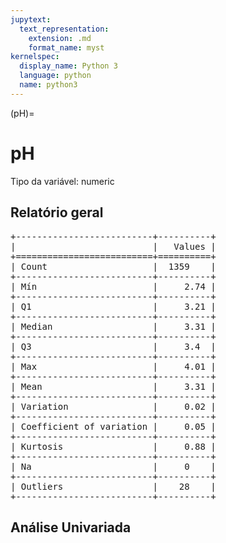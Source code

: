```yaml
--- 
jupytext:
  text_representation:
    extension: .md
    format_name: myst
kernelspec:
  display_name: Python 3
  language: python
  name: python3
---
```


(pH)= 

# pH
Tipo da variável: numeric
## Relatório geral

<pre>
+--------------------------+----------+
|                          |   Values |
+==========================+==========+
| Count                    |  1359    |
+--------------------------+----------+
| Mín                      |     2.74 |
+--------------------------+----------+
| Q1                       |     3.21 |
+--------------------------+----------+
| Median                   |     3.31 |
+--------------------------+----------+
| Q3                       |     3.4  |
+--------------------------+----------+
| Max                      |     4.01 |
+--------------------------+----------+
| Mean                     |     3.31 |
+--------------------------+----------+
| Variation                |     0.02 |
+--------------------------+----------+
| Coefficient of variation |     0.05 |
+--------------------------+----------+
| Kurtosis                 |     0.88 |
+--------------------------+----------+
| Na                       |     0    |
+--------------------------+----------+
| Outliers                 |    28    |
+--------------------------+----------+
</pre>



## Análise Univariada

<div><script src="https://cdn.plot.ly/plotly-latest.min.js"></script><div class="plotly-graph-div" id="da7d4608-fad1-4216-92ca-1f0674a7eefa" style="height:370px; width:800px;"></div><script type="text/javascript">                                    window.PLOTLYENV=window.PLOTLYENV || {};                                    if (document.getElementById("da7d4608-fad1-4216-92ca-1f0674a7eefa")) {                    Plotly.newPlot(                        "da7d4608-fad1-4216-92ca-1f0674a7eefa",                        [{"boxmean": true, "boxpoints": false, "marker": {"color": "rgba(20, 36, 44, 0.7)", "outliercolor": "rgba(233, 75, 59, 1)"}, "name": "", "type": "box", "xaxis": "x", "y": [3.51, 3.2, 3.26, 3.16, 3.51, 3.3, 3.39, 3.36, 3.35, 3.28, 3.58, 3.26, 3.16, 3.17, 3.3, 3.11, 3.38, 3.04, 3.39, 3.52, 3.17, 3.17, 3.43, 3.34, 3.28, 3.47, 3.38, 3.35, 3.46, 3.17, 3.45, 3.38, 3.4, 3.42, 3.23, 3.5, 3.33, 3.26, 3.21, 3.3, 3.48, 3.9, 3.25, 3.25, 3.34, 3.32, 3.15, 3.4, 3.39, 3.2, 3.17, 3.34, 3.04, 3.26, 3.43, 3.41, 3.44, 3.21, 3.38, 3.39, 3.41, 3.42, 3.44, 3.28, 3.34, 3.32, 3.32, 3.31, 3.31, 3.28, 3.54, 3.52, 3.38, 3.16, 3.41, 3.13, 3.36, 3.16, 3.44, 3.41, 2.93, 3.39, 3.14, 3.48, 3.23, 2.93, 3.75, 3.85, 3.45, 3.25, 3.39, 3.3, 3.4, 3.31, 3.29, 3.33, 3.08, 3.46, 3.37, 3.21, 3.19, 3.15, 3.15, 3.32, 3.07, 3.39, 3.37, 3.21, 3.34, 3.3, 3.49, 3.44, 3.39, 3.16, 3.53, 3.54, 3.42, 3.42, 3.24, 3.63, 3.4, 3.22, 3.19, 3.23, 3.48, 3.33, 3.32, 3.68, 3.34, 3.17, 3.54, 3.11, 3.42, 3.53, 3.33, 2.74, 3.35, 3.42, 3.42, 3.48, 3.59, 3.2, 3.17, 3.33, 3.37, 3.37, 3.19, 3.34, 3.37, 3.47, 3.0, 3.36, 3.29, 3.42, 3.33, 3.35, 3.58, 3.48, 3.19, 3.12, 3.44, 3.54, 3.52, 3.26, 3.34, 3.39, 3.2, 3.2, 3.23, 3.57, 3.28, 3.28, 3.25, 3.46, 3.11, 3.57, 3.51, 3.22, 3.04, 3.36, 3.34, 3.34, 3.2, 3.29, 3.22, 3.31, 3.3, 3.35, 3.21, 3.3, 3.24, 3.34, 3.14, 3.36, 3.39, 3.3, 3.34, 3.15, 3.42, 3.28, 3.31, 3.37, 3.04, 3.39, 3.46, 3.54, 3.37, 3.34, 3.32, 3.37, 3.37, 3.0, 3.14, 3.08, 3.07, 3.61, 3.38, 3.2, 3.35, 3.22, 3.47, 3.17, 3.23, 3.26, 3.22, 3.49, 3.06, 3.36, 3.29, 3.35, 3.34, 3.28, 3.08, 3.2, 3.6, 3.35, 3.69, 3.28, 3.36, 3.22, 3.31, 3.38, 3.23, 3.38, 3.12, 3.25, 3.36, 3.31, 3.1, 3.37, 3.34, 3.2, 3.3, 3.22, 3.41, 3.05, 3.05, 3.16, 3.67, 3.67, 3.68, 3.38, 3.22, 3.51, 3.39, 3.2, 3.12, 3.36, 3.19, 3.19, 3.41, 3.27, 3.32, 3.3, 3.39, 3.42, 3.3, 3.3, 3.37, 3.24, 3.29, 3.28, 3.16, 3.05, 3.28, 3.16, 3.18, 3.23, 3.22, 3.13, 3.34, 3.17, 3.35, 3.31, 3.16, 3.11, 3.12, 3.21, 3.3, 3.12, 3.6, 3.58, 3.02, 3.11, 3.36, 3.28, 3.35, 3.27, 3.18, 3.25, 3.55, 3.26, 3.24, 3.15, 3.17, 3.19, 3.37, 3.05, 2.99, 3.07, 3.26, 3.16, 3.18, 3.2, 3.57, 3.32, 3.32, 3.05, 3.01, 3.01, 3.26, 3.11, 3.31, 3.21, 3.06, 3.42, 3.43, 3.41, 3.31, 3.43, 3.19, 3.56, 3.18, 3.16, 3.03, 3.22, 3.47, 3.18, 3.1, 3.29, 3.1, 3.15, 3.26, 3.36, 3.24, 3.18, 3.19, 3.05, 3.38, 3.38, 3.27, 3.27, 3.26, 3.32, 3.26, 3.44, 3.24, 3.62, 3.28, 3.52, 3.36, 3.15, 3.49, 3.26, 3.24, 3.1, 3.25, 3.0, 3.16, 3.15, 3.26, 3.17, 3.08, 2.88, 3.06, 2.95, 3.23, 3.57, 3.23, 3.1, 3.22, 3.2, 3.1, 3.06, 3.44, 3.26, 3.5, 3.22, 3.37, 3.28, 3.25, 3.35, 3.26, 3.18, 3.08, 2.98, 3.48, 3.16, 3.32, 3.17, 3.2, 3.05, 3.2, 3.15, 3.26, 3.2, 3.14, 3.28, 3.18, 3.19, 3.12, 3.15, 3.04, 3.04, 3.06, 3.17, 3.17, 3.32, 3.34, 3.31, 3.34, 3.32, 3.48, 3.44, 3.15, 3.43, 3.32, 3.17, 3.18, 3.21, 3.16, 3.25, 3.17, 3.18, 3.04, 3.02, 3.03, 3.09, 3.31, 3.25, 3.16, 3.22, 3.36, 3.42, 3.48, 3.38, 3.22, 3.23, 3.24, 3.39, 3.34, 3.09, 3.41, 3.16, 3.22, 3.28, 3.37, 3.2, 3.22, 3.26, 3.21, 3.12, 3.06, 2.86, 3.08, 3.45, 3.26, 3.12, 3.27, 3.33, 3.19, 3.12, 3.74, 2.92, 3.07, 2.92, 3.3, 3.14, 3.23, 3.08, 3.31, 3.32, 3.31, 3.57, 3.32, 3.14, 3.3, 3.19, 3.2, 3.34, 3.3, 3.29, 3.14, 3.19, 3.19, 2.98, 3.3, 3.47, 3.12, 3.26, 3.72, 3.05, 3.35, 3.12, 3.29, 3.4, 3.27, 3.04, 3.09, 3.2, 3.0, 3.26, 3.1, 3.3, 3.17, 3.31, 3.34, 3.31, 3.32, 3.56, 3.39, 2.98, 3.32, 3.26, 2.87, 3.5, 3.03, 3.13, 3.09, 3.27, 3.28, 3.13, 3.49, 3.46, 3.36, 3.27, 3.21, 3.25, 3.32, 3.43, 3.27, 3.27, 3.24, 3.24, 3.35, 3.18, 3.39, 3.46, 3.37, 3.4, 3.32, 3.33, 3.16, 2.89, 3.41, 2.98, 3.12, 3.08, 3.14, 2.92, 3.32, 3.41, 3.31, 3.36, 3.04, 3.03, 3.14, 3.18, 2.94, 3.15, 3.26, 3.2, 3.15, 3.08, 3.26, 3.4, 3.48, 3.13, 3.06, 3.21, 3.33, 3.37, 3.25, 3.44, 3.28, 3.4, 3.3, 3.63, 3.48, 3.03, 3.32, 3.31, 3.9, 3.47, 3.31, 3.11, 3.08, 3.47, 3.32, 3.29, 3.37, 3.4, 3.37, 3.34, 3.27, 3.06, 3.38, 3.36, 3.34, 3.28, 3.29, 3.21, 3.22, 3.46, 3.1, 3.21, 2.94, 3.54, 3.29, 3.43, 3.46, 3.61, 3.17, 3.44, 3.39, 3.55, 3.48, 3.26, 3.5, 3.1, 3.35, 3.45, 3.21, 3.46, 3.13, 3.13, 3.52, 3.3, 3.3, 3.52, 3.29, 3.39, 3.09, 3.51, 3.6, 3.25, 3.19, 3.23, 3.25, 3.31, 3.31, 3.31, 3.14, 3.45, 3.55, 3.39, 3.28, 3.27, 3.3, 3.31, 3.43, 3.4, 3.4, 3.36, 3.5, 3.31, 3.66, 3.36, 3.55, 3.21, 3.18, 3.09, 3.33, 3.23, 3.48, 3.38, 3.17, 2.99, 3.1, 3.24, 3.29, 3.25, 3.23, 3.56, 3.24, 3.26, 3.33, 3.27, 3.26, 3.22, 3.3, 3.09, 3.24, 3.44, 3.21, 3.23, 3.28, 3.29, 3.28, 3.34, 3.71, 3.61, 3.24, 3.36, 3.4, 3.46, 3.56, 3.38, 3.38, 3.38, 3.32, 3.39, 3.26, 3.24, 3.46, 3.24, 3.45, 3.23, 3.28, 3.18, 3.59, 3.5, 3.58, 3.28, 3.22, 3.47, 3.51, 3.4, 3.15, 3.4, 3.51, 3.66, 3.24, 3.51, 3.51, 3.41, 3.4, 3.44, 3.41, 3.53, 3.43, 3.23, 3.12, 3.31, 3.4, 3.22, 3.53, 3.15, 3.48, 3.22, 3.34, 3.33, 3.15, 3.43, 3.22, 3.44, 3.53, 3.22, 3.53, 3.42, 3.31, 3.48, 3.4, 3.58, 3.41, 3.23, 3.39, 3.59, 3.43, 3.29, 3.23, 3.18, 3.33, 3.27, 3.27, 3.62, 3.38, 3.3, 3.38, 3.24, 3.18, 3.47, 3.47, 3.2, 3.3, 3.69, 3.48, 3.45, 3.39, 3.07, 3.34, 3.61, 3.36, 3.19, 3.22, 3.24, 3.27, 3.14, 3.29, 3.26, 3.41, 3.31, 3.2, 3.44, 3.36, 3.31, 3.29, 3.47, 3.36, 3.16, 3.27, 3.38, 3.15, 3.34, 3.13, 3.13, 3.2, 3.46, 3.33, 3.22, 3.52, 3.3, 3.44, 3.15, 3.28, 3.13, 3.32, 3.25, 3.34, 3.45, 3.19, 3.44, 3.16, 3.14, 3.45, 3.36, 3.15, 3.39, 3.71, 3.12, 3.47, 3.44, 3.26, 3.26, 3.36, 3.25, 3.26, 3.23, 3.18, 3.25, 3.17, 3.23, 3.38, 3.22, 3.06, 3.27, 2.89, 3.53, 3.2, 3.35, 3.27, 3.32, 3.33, 3.41, 3.49, 3.37, 3.42, 3.35, 3.36, 3.3, 3.2, 3.17, 3.22, 3.35, 3.24, 3.33, 3.58, 3.38, 3.29, 3.36, 3.32, 3.31, 3.49, 3.27, 3.27, 3.03, 3.56, 3.38, 3.13, 3.21, 3.15, 3.19, 3.14, 3.21, 3.3, 3.22, 3.28, 3.29, 3.4, 3.02, 3.31, 3.18, 3.2, 3.4, 3.31, 3.44, 3.15, 3.27, 3.01, 3.16, 3.01, 3.42, 3.33, 3.12, 3.38, 3.29, 3.02, 2.98, 3.35, 3.43, 3.33, 3.35, 3.15, 3.2, 3.15, 3.11, 3.35, 3.45, 3.28, 3.41, 3.21, 3.27, 3.36, 3.17, 3.25, 3.78, 3.29, 3.12, 3.49, 3.38, 3.3, 3.52, 3.2, 3.44, 3.45, 3.12, 3.62, 3.14, 3.39, 3.51, 3.22, 3.21, 3.18, 3.32, 3.38, 3.37, 3.3, 3.38, 3.22, 3.14, 3.34, 3.41, 3.27, 3.3, 3.61, 3.43, 3.53, 3.28, 3.21, 3.39, 3.23, 3.3, 3.46, 3.15, 3.23, 3.59, 3.33, 3.46, 3.42, 3.16, 3.14, 3.21, 3.14, 3.29, 3.01, 2.94, 3.32, 3.21, 3.32, 3.2, 3.42, 3.27, 3.46, 3.61, 3.58, 3.35, 3.68, 3.27, 3.19, 3.38, 3.29, 3.36, 3.33, 3.52, 3.3, 3.28, 3.56, 3.52, 3.56, 3.22, 3.52, 3.21, 3.16, 3.15, 3.27, 3.35, 3.14, 3.4, 3.35, 3.45, 3.35, 3.32, 3.15, 3.1, 3.26, 3.29, 3.23, 3.24, 3.2, 3.28, 3.26, 3.23, 3.07, 3.15, 3.02, 3.27, 3.68, 3.4, 3.37, 3.38, 3.23, 3.39, 3.3, 3.26, 3.38, 3.45, 3.1, 3.16, 3.22, 3.37, 3.33, 3.49, 3.12, 3.41, 3.4, 3.28, 3.45, 3.43, 3.4, 3.47, 3.1, 3.32, 3.44, 3.02, 3.59, 3.15, 3.37, 3.38, 3.38, 3.1, 3.47, 3.5, 3.7, 3.38, 3.5, 3.1, 3.24, 3.24, 3.28, 3.35, 3.14, 3.37, 3.33, 3.26, 3.39, 3.15, 3.35, 3.22, 3.3, 3.36, 3.29, 3.62, 3.34, 3.2, 3.35, 3.45, 3.5, 3.78, 3.6, 3.3, 3.36, 3.12, 3.3, 3.29, 3.41, 3.28, 3.33, 3.34, 3.4, 3.4, 3.26, 4.01, 3.18, 2.9, 3.26, 4.01, 3.18, 3.18, 3.39, 3.34, 3.29, 3.26, 3.09, 3.18, 3.39, 3.38, 3.36, 3.36, 3.37, 3.09, 3.25, 3.52, 3.34, 3.41, 3.34, 3.32, 3.37, 3.35, 3.36, 3.36, 3.6, 3.28, 3.07, 3.24, 3.36, 3.29, 3.46, 3.18, 3.24, 3.25, 3.27, 3.33, 3.0, 3.21, 3.24, 3.32, 3.26, 3.11, 3.71, 3.29, 3.36, 3.38, 3.3, 3.19, 3.19, 3.3, 3.35, 3.1, 3.58, 3.37, 3.17, 3.3, 3.32, 3.31, 3.31, 3.28, 3.52, 3.42, 3.25, 3.44, 3.23, 3.43, 3.28, 3.22, 3.54, 3.27, 3.5, 3.56, 3.04, 3.2, 3.56, 3.35, 3.16, 3.27, 3.34, 3.39, 3.5, 3.26, 3.41, 3.3, 3.31, 3.33, 3.37, 3.26, 3.48, 3.42, 3.18, 3.15, 3.53, 3.41, 3.32, 3.23, 3.16, 3.4, 3.38, 3.32, 3.16, 3.4, 3.4, 3.23, 3.33, 3.35, 3.41, 3.21, 3.5, 3.3, 3.39, 3.32, 3.41, 3.59, 3.36, 3.34, 3.41, 3.3, 3.52, 3.31, 2.88, 3.43, 3.38, 3.38, 3.16, 3.54, 3.54, 3.4, 3.39, 3.66, 3.33, 3.35, 3.53, 3.37, 3.38, 3.52, 3.72, 3.44, 3.39, 3.57, 3.26, 3.42, 3.35, 3.45, 3.53, 3.26, 3.16, 3.31, 3.51, 3.36, 3.55, 3.51, 3.38, 3.28, 3.47, 3.44, 3.53, 3.33, 3.53, 3.53, 3.42, 3.38, 3.32, 3.44, 3.39, 3.34, 3.39, 3.33, 3.3, 3.29, 3.31, 3.42, 3.42, 3.6, 3.21, 3.39, 3.42, 3.36, 3.6, 3.5, 3.57, 3.46, 3.56, 3.4, 3.3, 3.25, 3.17, 3.36, 3.36, 3.55, 3.1, 3.24, 3.45, 3.44, 3.51, 3.41, 3.54, 3.44, 3.53, 3.22, 3.21, 3.29, 3.39, 3.34, 3.34, 3.48, 3.37, 3.44, 3.33, 3.58, 3.39, 3.26, 3.3, 3.54, 3.42, 3.54, 3.36, 3.57, 3.33, 3.29, 3.3, 3.34, 3.55, 3.27, 3.29, 3.32, 3.67, 3.42, 3.42, 3.45, 3.52, 3.57, 3.39], "yaxis": "y"}, {"marker": {"color": "rgba(20, 36, 44, 0.7)"}, "name": "", "points": false, "type": "violin", "xaxis": "x2", "y": [3.51, 3.2, 3.26, 3.16, 3.51, 3.3, 3.39, 3.36, 3.35, 3.28, 3.58, 3.26, 3.16, 3.17, 3.3, 3.11, 3.38, 3.04, 3.39, 3.52, 3.17, 3.17, 3.43, 3.34, 3.28, 3.47, 3.38, 3.35, 3.46, 3.17, 3.45, 3.38, 3.4, 3.42, 3.23, 3.5, 3.33, 3.26, 3.21, 3.3, 3.48, 3.9, 3.25, 3.25, 3.34, 3.32, 3.15, 3.4, 3.39, 3.2, 3.17, 3.34, 3.04, 3.26, 3.43, 3.41, 3.44, 3.21, 3.38, 3.39, 3.41, 3.42, 3.44, 3.28, 3.34, 3.32, 3.32, 3.31, 3.31, 3.28, 3.54, 3.52, 3.38, 3.16, 3.41, 3.13, 3.36, 3.16, 3.44, 3.41, 2.93, 3.39, 3.14, 3.48, 3.23, 2.93, 3.75, 3.85, 3.45, 3.25, 3.39, 3.3, 3.4, 3.31, 3.29, 3.33, 3.08, 3.46, 3.37, 3.21, 3.19, 3.15, 3.15, 3.32, 3.07, 3.39, 3.37, 3.21, 3.34, 3.3, 3.49, 3.44, 3.39, 3.16, 3.53, 3.54, 3.42, 3.42, 3.24, 3.63, 3.4, 3.22, 3.19, 3.23, 3.48, 3.33, 3.32, 3.68, 3.34, 3.17, 3.54, 3.11, 3.42, 3.53, 3.33, 2.74, 3.35, 3.42, 3.42, 3.48, 3.59, 3.2, 3.17, 3.33, 3.37, 3.37, 3.19, 3.34, 3.37, 3.47, 3.0, 3.36, 3.29, 3.42, 3.33, 3.35, 3.58, 3.48, 3.19, 3.12, 3.44, 3.54, 3.52, 3.26, 3.34, 3.39, 3.2, 3.2, 3.23, 3.57, 3.28, 3.28, 3.25, 3.46, 3.11, 3.57, 3.51, 3.22, 3.04, 3.36, 3.34, 3.34, 3.2, 3.29, 3.22, 3.31, 3.3, 3.35, 3.21, 3.3, 3.24, 3.34, 3.14, 3.36, 3.39, 3.3, 3.34, 3.15, 3.42, 3.28, 3.31, 3.37, 3.04, 3.39, 3.46, 3.54, 3.37, 3.34, 3.32, 3.37, 3.37, 3.0, 3.14, 3.08, 3.07, 3.61, 3.38, 3.2, 3.35, 3.22, 3.47, 3.17, 3.23, 3.26, 3.22, 3.49, 3.06, 3.36, 3.29, 3.35, 3.34, 3.28, 3.08, 3.2, 3.6, 3.35, 3.69, 3.28, 3.36, 3.22, 3.31, 3.38, 3.23, 3.38, 3.12, 3.25, 3.36, 3.31, 3.1, 3.37, 3.34, 3.2, 3.3, 3.22, 3.41, 3.05, 3.05, 3.16, 3.67, 3.67, 3.68, 3.38, 3.22, 3.51, 3.39, 3.2, 3.12, 3.36, 3.19, 3.19, 3.41, 3.27, 3.32, 3.3, 3.39, 3.42, 3.3, 3.3, 3.37, 3.24, 3.29, 3.28, 3.16, 3.05, 3.28, 3.16, 3.18, 3.23, 3.22, 3.13, 3.34, 3.17, 3.35, 3.31, 3.16, 3.11, 3.12, 3.21, 3.3, 3.12, 3.6, 3.58, 3.02, 3.11, 3.36, 3.28, 3.35, 3.27, 3.18, 3.25, 3.55, 3.26, 3.24, 3.15, 3.17, 3.19, 3.37, 3.05, 2.99, 3.07, 3.26, 3.16, 3.18, 3.2, 3.57, 3.32, 3.32, 3.05, 3.01, 3.01, 3.26, 3.11, 3.31, 3.21, 3.06, 3.42, 3.43, 3.41, 3.31, 3.43, 3.19, 3.56, 3.18, 3.16, 3.03, 3.22, 3.47, 3.18, 3.1, 3.29, 3.1, 3.15, 3.26, 3.36, 3.24, 3.18, 3.19, 3.05, 3.38, 3.38, 3.27, 3.27, 3.26, 3.32, 3.26, 3.44, 3.24, 3.62, 3.28, 3.52, 3.36, 3.15, 3.49, 3.26, 3.24, 3.1, 3.25, 3.0, 3.16, 3.15, 3.26, 3.17, 3.08, 2.88, 3.06, 2.95, 3.23, 3.57, 3.23, 3.1, 3.22, 3.2, 3.1, 3.06, 3.44, 3.26, 3.5, 3.22, 3.37, 3.28, 3.25, 3.35, 3.26, 3.18, 3.08, 2.98, 3.48, 3.16, 3.32, 3.17, 3.2, 3.05, 3.2, 3.15, 3.26, 3.2, 3.14, 3.28, 3.18, 3.19, 3.12, 3.15, 3.04, 3.04, 3.06, 3.17, 3.17, 3.32, 3.34, 3.31, 3.34, 3.32, 3.48, 3.44, 3.15, 3.43, 3.32, 3.17, 3.18, 3.21, 3.16, 3.25, 3.17, 3.18, 3.04, 3.02, 3.03, 3.09, 3.31, 3.25, 3.16, 3.22, 3.36, 3.42, 3.48, 3.38, 3.22, 3.23, 3.24, 3.39, 3.34, 3.09, 3.41, 3.16, 3.22, 3.28, 3.37, 3.2, 3.22, 3.26, 3.21, 3.12, 3.06, 2.86, 3.08, 3.45, 3.26, 3.12, 3.27, 3.33, 3.19, 3.12, 3.74, 2.92, 3.07, 2.92, 3.3, 3.14, 3.23, 3.08, 3.31, 3.32, 3.31, 3.57, 3.32, 3.14, 3.3, 3.19, 3.2, 3.34, 3.3, 3.29, 3.14, 3.19, 3.19, 2.98, 3.3, 3.47, 3.12, 3.26, 3.72, 3.05, 3.35, 3.12, 3.29, 3.4, 3.27, 3.04, 3.09, 3.2, 3.0, 3.26, 3.1, 3.3, 3.17, 3.31, 3.34, 3.31, 3.32, 3.56, 3.39, 2.98, 3.32, 3.26, 2.87, 3.5, 3.03, 3.13, 3.09, 3.27, 3.28, 3.13, 3.49, 3.46, 3.36, 3.27, 3.21, 3.25, 3.32, 3.43, 3.27, 3.27, 3.24, 3.24, 3.35, 3.18, 3.39, 3.46, 3.37, 3.4, 3.32, 3.33, 3.16, 2.89, 3.41, 2.98, 3.12, 3.08, 3.14, 2.92, 3.32, 3.41, 3.31, 3.36, 3.04, 3.03, 3.14, 3.18, 2.94, 3.15, 3.26, 3.2, 3.15, 3.08, 3.26, 3.4, 3.48, 3.13, 3.06, 3.21, 3.33, 3.37, 3.25, 3.44, 3.28, 3.4, 3.3, 3.63, 3.48, 3.03, 3.32, 3.31, 3.9, 3.47, 3.31, 3.11, 3.08, 3.47, 3.32, 3.29, 3.37, 3.4, 3.37, 3.34, 3.27, 3.06, 3.38, 3.36, 3.34, 3.28, 3.29, 3.21, 3.22, 3.46, 3.1, 3.21, 2.94, 3.54, 3.29, 3.43, 3.46, 3.61, 3.17, 3.44, 3.39, 3.55, 3.48, 3.26, 3.5, 3.1, 3.35, 3.45, 3.21, 3.46, 3.13, 3.13, 3.52, 3.3, 3.3, 3.52, 3.29, 3.39, 3.09, 3.51, 3.6, 3.25, 3.19, 3.23, 3.25, 3.31, 3.31, 3.31, 3.14, 3.45, 3.55, 3.39, 3.28, 3.27, 3.3, 3.31, 3.43, 3.4, 3.4, 3.36, 3.5, 3.31, 3.66, 3.36, 3.55, 3.21, 3.18, 3.09, 3.33, 3.23, 3.48, 3.38, 3.17, 2.99, 3.1, 3.24, 3.29, 3.25, 3.23, 3.56, 3.24, 3.26, 3.33, 3.27, 3.26, 3.22, 3.3, 3.09, 3.24, 3.44, 3.21, 3.23, 3.28, 3.29, 3.28, 3.34, 3.71, 3.61, 3.24, 3.36, 3.4, 3.46, 3.56, 3.38, 3.38, 3.38, 3.32, 3.39, 3.26, 3.24, 3.46, 3.24, 3.45, 3.23, 3.28, 3.18, 3.59, 3.5, 3.58, 3.28, 3.22, 3.47, 3.51, 3.4, 3.15, 3.4, 3.51, 3.66, 3.24, 3.51, 3.51, 3.41, 3.4, 3.44, 3.41, 3.53, 3.43, 3.23, 3.12, 3.31, 3.4, 3.22, 3.53, 3.15, 3.48, 3.22, 3.34, 3.33, 3.15, 3.43, 3.22, 3.44, 3.53, 3.22, 3.53, 3.42, 3.31, 3.48, 3.4, 3.58, 3.41, 3.23, 3.39, 3.59, 3.43, 3.29, 3.23, 3.18, 3.33, 3.27, 3.27, 3.62, 3.38, 3.3, 3.38, 3.24, 3.18, 3.47, 3.47, 3.2, 3.3, 3.69, 3.48, 3.45, 3.39, 3.07, 3.34, 3.61, 3.36, 3.19, 3.22, 3.24, 3.27, 3.14, 3.29, 3.26, 3.41, 3.31, 3.2, 3.44, 3.36, 3.31, 3.29, 3.47, 3.36, 3.16, 3.27, 3.38, 3.15, 3.34, 3.13, 3.13, 3.2, 3.46, 3.33, 3.22, 3.52, 3.3, 3.44, 3.15, 3.28, 3.13, 3.32, 3.25, 3.34, 3.45, 3.19, 3.44, 3.16, 3.14, 3.45, 3.36, 3.15, 3.39, 3.71, 3.12, 3.47, 3.44, 3.26, 3.26, 3.36, 3.25, 3.26, 3.23, 3.18, 3.25, 3.17, 3.23, 3.38, 3.22, 3.06, 3.27, 2.89, 3.53, 3.2, 3.35, 3.27, 3.32, 3.33, 3.41, 3.49, 3.37, 3.42, 3.35, 3.36, 3.3, 3.2, 3.17, 3.22, 3.35, 3.24, 3.33, 3.58, 3.38, 3.29, 3.36, 3.32, 3.31, 3.49, 3.27, 3.27, 3.03, 3.56, 3.38, 3.13, 3.21, 3.15, 3.19, 3.14, 3.21, 3.3, 3.22, 3.28, 3.29, 3.4, 3.02, 3.31, 3.18, 3.2, 3.4, 3.31, 3.44, 3.15, 3.27, 3.01, 3.16, 3.01, 3.42, 3.33, 3.12, 3.38, 3.29, 3.02, 2.98, 3.35, 3.43, 3.33, 3.35, 3.15, 3.2, 3.15, 3.11, 3.35, 3.45, 3.28, 3.41, 3.21, 3.27, 3.36, 3.17, 3.25, 3.78, 3.29, 3.12, 3.49, 3.38, 3.3, 3.52, 3.2, 3.44, 3.45, 3.12, 3.62, 3.14, 3.39, 3.51, 3.22, 3.21, 3.18, 3.32, 3.38, 3.37, 3.3, 3.38, 3.22, 3.14, 3.34, 3.41, 3.27, 3.3, 3.61, 3.43, 3.53, 3.28, 3.21, 3.39, 3.23, 3.3, 3.46, 3.15, 3.23, 3.59, 3.33, 3.46, 3.42, 3.16, 3.14, 3.21, 3.14, 3.29, 3.01, 2.94, 3.32, 3.21, 3.32, 3.2, 3.42, 3.27, 3.46, 3.61, 3.58, 3.35, 3.68, 3.27, 3.19, 3.38, 3.29, 3.36, 3.33, 3.52, 3.3, 3.28, 3.56, 3.52, 3.56, 3.22, 3.52, 3.21, 3.16, 3.15, 3.27, 3.35, 3.14, 3.4, 3.35, 3.45, 3.35, 3.32, 3.15, 3.1, 3.26, 3.29, 3.23, 3.24, 3.2, 3.28, 3.26, 3.23, 3.07, 3.15, 3.02, 3.27, 3.68, 3.4, 3.37, 3.38, 3.23, 3.39, 3.3, 3.26, 3.38, 3.45, 3.1, 3.16, 3.22, 3.37, 3.33, 3.49, 3.12, 3.41, 3.4, 3.28, 3.45, 3.43, 3.4, 3.47, 3.1, 3.32, 3.44, 3.02, 3.59, 3.15, 3.37, 3.38, 3.38, 3.1, 3.47, 3.5, 3.7, 3.38, 3.5, 3.1, 3.24, 3.24, 3.28, 3.35, 3.14, 3.37, 3.33, 3.26, 3.39, 3.15, 3.35, 3.22, 3.3, 3.36, 3.29, 3.62, 3.34, 3.2, 3.35, 3.45, 3.5, 3.78, 3.6, 3.3, 3.36, 3.12, 3.3, 3.29, 3.41, 3.28, 3.33, 3.34, 3.4, 3.4, 3.26, 4.01, 3.18, 2.9, 3.26, 4.01, 3.18, 3.18, 3.39, 3.34, 3.29, 3.26, 3.09, 3.18, 3.39, 3.38, 3.36, 3.36, 3.37, 3.09, 3.25, 3.52, 3.34, 3.41, 3.34, 3.32, 3.37, 3.35, 3.36, 3.36, 3.6, 3.28, 3.07, 3.24, 3.36, 3.29, 3.46, 3.18, 3.24, 3.25, 3.27, 3.33, 3.0, 3.21, 3.24, 3.32, 3.26, 3.11, 3.71, 3.29, 3.36, 3.38, 3.3, 3.19, 3.19, 3.3, 3.35, 3.1, 3.58, 3.37, 3.17, 3.3, 3.32, 3.31, 3.31, 3.28, 3.52, 3.42, 3.25, 3.44, 3.23, 3.43, 3.28, 3.22, 3.54, 3.27, 3.5, 3.56, 3.04, 3.2, 3.56, 3.35, 3.16, 3.27, 3.34, 3.39, 3.5, 3.26, 3.41, 3.3, 3.31, 3.33, 3.37, 3.26, 3.48, 3.42, 3.18, 3.15, 3.53, 3.41, 3.32, 3.23, 3.16, 3.4, 3.38, 3.32, 3.16, 3.4, 3.4, 3.23, 3.33, 3.35, 3.41, 3.21, 3.5, 3.3, 3.39, 3.32, 3.41, 3.59, 3.36, 3.34, 3.41, 3.3, 3.52, 3.31, 2.88, 3.43, 3.38, 3.38, 3.16, 3.54, 3.54, 3.4, 3.39, 3.66, 3.33, 3.35, 3.53, 3.37, 3.38, 3.52, 3.72, 3.44, 3.39, 3.57, 3.26, 3.42, 3.35, 3.45, 3.53, 3.26, 3.16, 3.31, 3.51, 3.36, 3.55, 3.51, 3.38, 3.28, 3.47, 3.44, 3.53, 3.33, 3.53, 3.53, 3.42, 3.38, 3.32, 3.44, 3.39, 3.34, 3.39, 3.33, 3.3, 3.29, 3.31, 3.42, 3.42, 3.6, 3.21, 3.39, 3.42, 3.36, 3.6, 3.5, 3.57, 3.46, 3.56, 3.4, 3.3, 3.25, 3.17, 3.36, 3.36, 3.55, 3.1, 3.24, 3.45, 3.44, 3.51, 3.41, 3.54, 3.44, 3.53, 3.22, 3.21, 3.29, 3.39, 3.34, 3.34, 3.48, 3.37, 3.44, 3.33, 3.58, 3.39, 3.26, 3.3, 3.54, 3.42, 3.54, 3.36, 3.57, 3.33, 3.29, 3.3, 3.34, 3.55, 3.27, 3.29, 3.32, 3.67, 3.42, 3.42, 3.45, 3.52, 3.57, 3.39], "yaxis": "y2"}, {"hovertemplate": "%{y:.d}<extra></extra>", "marker": {"color": "rgba(20, 36, 44, 0.7)"}, "type": "histogram", "x": [3.51, 3.2, 3.26, 3.16, 3.51, 3.3, 3.39, 3.36, 3.35, 3.28, 3.58, 3.26, 3.16, 3.17, 3.3, 3.11, 3.38, 3.04, 3.39, 3.52, 3.17, 3.17, 3.43, 3.34, 3.28, 3.47, 3.38, 3.35, 3.46, 3.17, 3.45, 3.38, 3.4, 3.42, 3.23, 3.5, 3.33, 3.26, 3.21, 3.3, 3.48, 3.9, 3.25, 3.25, 3.34, 3.32, 3.15, 3.4, 3.39, 3.2, 3.17, 3.34, 3.04, 3.26, 3.43, 3.41, 3.44, 3.21, 3.38, 3.39, 3.41, 3.42, 3.44, 3.28, 3.34, 3.32, 3.32, 3.31, 3.31, 3.28, 3.54, 3.52, 3.38, 3.16, 3.41, 3.13, 3.36, 3.16, 3.44, 3.41, 2.93, 3.39, 3.14, 3.48, 3.23, 2.93, 3.75, 3.85, 3.45, 3.25, 3.39, 3.3, 3.4, 3.31, 3.29, 3.33, 3.08, 3.46, 3.37, 3.21, 3.19, 3.15, 3.15, 3.32, 3.07, 3.39, 3.37, 3.21, 3.34, 3.3, 3.49, 3.44, 3.39, 3.16, 3.53, 3.54, 3.42, 3.42, 3.24, 3.63, 3.4, 3.22, 3.19, 3.23, 3.48, 3.33, 3.32, 3.68, 3.34, 3.17, 3.54, 3.11, 3.42, 3.53, 3.33, 2.74, 3.35, 3.42, 3.42, 3.48, 3.59, 3.2, 3.17, 3.33, 3.37, 3.37, 3.19, 3.34, 3.37, 3.47, 3.0, 3.36, 3.29, 3.42, 3.33, 3.35, 3.58, 3.48, 3.19, 3.12, 3.44, 3.54, 3.52, 3.26, 3.34, 3.39, 3.2, 3.2, 3.23, 3.57, 3.28, 3.28, 3.25, 3.46, 3.11, 3.57, 3.51, 3.22, 3.04, 3.36, 3.34, 3.34, 3.2, 3.29, 3.22, 3.31, 3.3, 3.35, 3.21, 3.3, 3.24, 3.34, 3.14, 3.36, 3.39, 3.3, 3.34, 3.15, 3.42, 3.28, 3.31, 3.37, 3.04, 3.39, 3.46, 3.54, 3.37, 3.34, 3.32, 3.37, 3.37, 3.0, 3.14, 3.08, 3.07, 3.61, 3.38, 3.2, 3.35, 3.22, 3.47, 3.17, 3.23, 3.26, 3.22, 3.49, 3.06, 3.36, 3.29, 3.35, 3.34, 3.28, 3.08, 3.2, 3.6, 3.35, 3.69, 3.28, 3.36, 3.22, 3.31, 3.38, 3.23, 3.38, 3.12, 3.25, 3.36, 3.31, 3.1, 3.37, 3.34, 3.2, 3.3, 3.22, 3.41, 3.05, 3.05, 3.16, 3.67, 3.67, 3.68, 3.38, 3.22, 3.51, 3.39, 3.2, 3.12, 3.36, 3.19, 3.19, 3.41, 3.27, 3.32, 3.3, 3.39, 3.42, 3.3, 3.3, 3.37, 3.24, 3.29, 3.28, 3.16, 3.05, 3.28, 3.16, 3.18, 3.23, 3.22, 3.13, 3.34, 3.17, 3.35, 3.31, 3.16, 3.11, 3.12, 3.21, 3.3, 3.12, 3.6, 3.58, 3.02, 3.11, 3.36, 3.28, 3.35, 3.27, 3.18, 3.25, 3.55, 3.26, 3.24, 3.15, 3.17, 3.19, 3.37, 3.05, 2.99, 3.07, 3.26, 3.16, 3.18, 3.2, 3.57, 3.32, 3.32, 3.05, 3.01, 3.01, 3.26, 3.11, 3.31, 3.21, 3.06, 3.42, 3.43, 3.41, 3.31, 3.43, 3.19, 3.56, 3.18, 3.16, 3.03, 3.22, 3.47, 3.18, 3.1, 3.29, 3.1, 3.15, 3.26, 3.36, 3.24, 3.18, 3.19, 3.05, 3.38, 3.38, 3.27, 3.27, 3.26, 3.32, 3.26, 3.44, 3.24, 3.62, 3.28, 3.52, 3.36, 3.15, 3.49, 3.26, 3.24, 3.1, 3.25, 3.0, 3.16, 3.15, 3.26, 3.17, 3.08, 2.88, 3.06, 2.95, 3.23, 3.57, 3.23, 3.1, 3.22, 3.2, 3.1, 3.06, 3.44, 3.26, 3.5, 3.22, 3.37, 3.28, 3.25, 3.35, 3.26, 3.18, 3.08, 2.98, 3.48, 3.16, 3.32, 3.17, 3.2, 3.05, 3.2, 3.15, 3.26, 3.2, 3.14, 3.28, 3.18, 3.19, 3.12, 3.15, 3.04, 3.04, 3.06, 3.17, 3.17, 3.32, 3.34, 3.31, 3.34, 3.32, 3.48, 3.44, 3.15, 3.43, 3.32, 3.17, 3.18, 3.21, 3.16, 3.25, 3.17, 3.18, 3.04, 3.02, 3.03, 3.09, 3.31, 3.25, 3.16, 3.22, 3.36, 3.42, 3.48, 3.38, 3.22, 3.23, 3.24, 3.39, 3.34, 3.09, 3.41, 3.16, 3.22, 3.28, 3.37, 3.2, 3.22, 3.26, 3.21, 3.12, 3.06, 2.86, 3.08, 3.45, 3.26, 3.12, 3.27, 3.33, 3.19, 3.12, 3.74, 2.92, 3.07, 2.92, 3.3, 3.14, 3.23, 3.08, 3.31, 3.32, 3.31, 3.57, 3.32, 3.14, 3.3, 3.19, 3.2, 3.34, 3.3, 3.29, 3.14, 3.19, 3.19, 2.98, 3.3, 3.47, 3.12, 3.26, 3.72, 3.05, 3.35, 3.12, 3.29, 3.4, 3.27, 3.04, 3.09, 3.2, 3.0, 3.26, 3.1, 3.3, 3.17, 3.31, 3.34, 3.31, 3.32, 3.56, 3.39, 2.98, 3.32, 3.26, 2.87, 3.5, 3.03, 3.13, 3.09, 3.27, 3.28, 3.13, 3.49, 3.46, 3.36, 3.27, 3.21, 3.25, 3.32, 3.43, 3.27, 3.27, 3.24, 3.24, 3.35, 3.18, 3.39, 3.46, 3.37, 3.4, 3.32, 3.33, 3.16, 2.89, 3.41, 2.98, 3.12, 3.08, 3.14, 2.92, 3.32, 3.41, 3.31, 3.36, 3.04, 3.03, 3.14, 3.18, 2.94, 3.15, 3.26, 3.2, 3.15, 3.08, 3.26, 3.4, 3.48, 3.13, 3.06, 3.21, 3.33, 3.37, 3.25, 3.44, 3.28, 3.4, 3.3, 3.63, 3.48, 3.03, 3.32, 3.31, 3.9, 3.47, 3.31, 3.11, 3.08, 3.47, 3.32, 3.29, 3.37, 3.4, 3.37, 3.34, 3.27, 3.06, 3.38, 3.36, 3.34, 3.28, 3.29, 3.21, 3.22, 3.46, 3.1, 3.21, 2.94, 3.54, 3.29, 3.43, 3.46, 3.61, 3.17, 3.44, 3.39, 3.55, 3.48, 3.26, 3.5, 3.1, 3.35, 3.45, 3.21, 3.46, 3.13, 3.13, 3.52, 3.3, 3.3, 3.52, 3.29, 3.39, 3.09, 3.51, 3.6, 3.25, 3.19, 3.23, 3.25, 3.31, 3.31, 3.31, 3.14, 3.45, 3.55, 3.39, 3.28, 3.27, 3.3, 3.31, 3.43, 3.4, 3.4, 3.36, 3.5, 3.31, 3.66, 3.36, 3.55, 3.21, 3.18, 3.09, 3.33, 3.23, 3.48, 3.38, 3.17, 2.99, 3.1, 3.24, 3.29, 3.25, 3.23, 3.56, 3.24, 3.26, 3.33, 3.27, 3.26, 3.22, 3.3, 3.09, 3.24, 3.44, 3.21, 3.23, 3.28, 3.29, 3.28, 3.34, 3.71, 3.61, 3.24, 3.36, 3.4, 3.46, 3.56, 3.38, 3.38, 3.38, 3.32, 3.39, 3.26, 3.24, 3.46, 3.24, 3.45, 3.23, 3.28, 3.18, 3.59, 3.5, 3.58, 3.28, 3.22, 3.47, 3.51, 3.4, 3.15, 3.4, 3.51, 3.66, 3.24, 3.51, 3.51, 3.41, 3.4, 3.44, 3.41, 3.53, 3.43, 3.23, 3.12, 3.31, 3.4, 3.22, 3.53, 3.15, 3.48, 3.22, 3.34, 3.33, 3.15, 3.43, 3.22, 3.44, 3.53, 3.22, 3.53, 3.42, 3.31, 3.48, 3.4, 3.58, 3.41, 3.23, 3.39, 3.59, 3.43, 3.29, 3.23, 3.18, 3.33, 3.27, 3.27, 3.62, 3.38, 3.3, 3.38, 3.24, 3.18, 3.47, 3.47, 3.2, 3.3, 3.69, 3.48, 3.45, 3.39, 3.07, 3.34, 3.61, 3.36, 3.19, 3.22, 3.24, 3.27, 3.14, 3.29, 3.26, 3.41, 3.31, 3.2, 3.44, 3.36, 3.31, 3.29, 3.47, 3.36, 3.16, 3.27, 3.38, 3.15, 3.34, 3.13, 3.13, 3.2, 3.46, 3.33, 3.22, 3.52, 3.3, 3.44, 3.15, 3.28, 3.13, 3.32, 3.25, 3.34, 3.45, 3.19, 3.44, 3.16, 3.14, 3.45, 3.36, 3.15, 3.39, 3.71, 3.12, 3.47, 3.44, 3.26, 3.26, 3.36, 3.25, 3.26, 3.23, 3.18, 3.25, 3.17, 3.23, 3.38, 3.22, 3.06, 3.27, 2.89, 3.53, 3.2, 3.35, 3.27, 3.32, 3.33, 3.41, 3.49, 3.37, 3.42, 3.35, 3.36, 3.3, 3.2, 3.17, 3.22, 3.35, 3.24, 3.33, 3.58, 3.38, 3.29, 3.36, 3.32, 3.31, 3.49, 3.27, 3.27, 3.03, 3.56, 3.38, 3.13, 3.21, 3.15, 3.19, 3.14, 3.21, 3.3, 3.22, 3.28, 3.29, 3.4, 3.02, 3.31, 3.18, 3.2, 3.4, 3.31, 3.44, 3.15, 3.27, 3.01, 3.16, 3.01, 3.42, 3.33, 3.12, 3.38, 3.29, 3.02, 2.98, 3.35, 3.43, 3.33, 3.35, 3.15, 3.2, 3.15, 3.11, 3.35, 3.45, 3.28, 3.41, 3.21, 3.27, 3.36, 3.17, 3.25, 3.78, 3.29, 3.12, 3.49, 3.38, 3.3, 3.52, 3.2, 3.44, 3.45, 3.12, 3.62, 3.14, 3.39, 3.51, 3.22, 3.21, 3.18, 3.32, 3.38, 3.37, 3.3, 3.38, 3.22, 3.14, 3.34, 3.41, 3.27, 3.3, 3.61, 3.43, 3.53, 3.28, 3.21, 3.39, 3.23, 3.3, 3.46, 3.15, 3.23, 3.59, 3.33, 3.46, 3.42, 3.16, 3.14, 3.21, 3.14, 3.29, 3.01, 2.94, 3.32, 3.21, 3.32, 3.2, 3.42, 3.27, 3.46, 3.61, 3.58, 3.35, 3.68, 3.27, 3.19, 3.38, 3.29, 3.36, 3.33, 3.52, 3.3, 3.28, 3.56, 3.52, 3.56, 3.22, 3.52, 3.21, 3.16, 3.15, 3.27, 3.35, 3.14, 3.4, 3.35, 3.45, 3.35, 3.32, 3.15, 3.1, 3.26, 3.29, 3.23, 3.24, 3.2, 3.28, 3.26, 3.23, 3.07, 3.15, 3.02, 3.27, 3.68, 3.4, 3.37, 3.38, 3.23, 3.39, 3.3, 3.26, 3.38, 3.45, 3.1, 3.16, 3.22, 3.37, 3.33, 3.49, 3.12, 3.41, 3.4, 3.28, 3.45, 3.43, 3.4, 3.47, 3.1, 3.32, 3.44, 3.02, 3.59, 3.15, 3.37, 3.38, 3.38, 3.1, 3.47, 3.5, 3.7, 3.38, 3.5, 3.1, 3.24, 3.24, 3.28, 3.35, 3.14, 3.37, 3.33, 3.26, 3.39, 3.15, 3.35, 3.22, 3.3, 3.36, 3.29, 3.62, 3.34, 3.2, 3.35, 3.45, 3.5, 3.78, 3.6, 3.3, 3.36, 3.12, 3.3, 3.29, 3.41, 3.28, 3.33, 3.34, 3.4, 3.4, 3.26, 4.01, 3.18, 2.9, 3.26, 4.01, 3.18, 3.18, 3.39, 3.34, 3.29, 3.26, 3.09, 3.18, 3.39, 3.38, 3.36, 3.36, 3.37, 3.09, 3.25, 3.52, 3.34, 3.41, 3.34, 3.32, 3.37, 3.35, 3.36, 3.36, 3.6, 3.28, 3.07, 3.24, 3.36, 3.29, 3.46, 3.18, 3.24, 3.25, 3.27, 3.33, 3.0, 3.21, 3.24, 3.32, 3.26, 3.11, 3.71, 3.29, 3.36, 3.38, 3.3, 3.19, 3.19, 3.3, 3.35, 3.1, 3.58, 3.37, 3.17, 3.3, 3.32, 3.31, 3.31, 3.28, 3.52, 3.42, 3.25, 3.44, 3.23, 3.43, 3.28, 3.22, 3.54, 3.27, 3.5, 3.56, 3.04, 3.2, 3.56, 3.35, 3.16, 3.27, 3.34, 3.39, 3.5, 3.26, 3.41, 3.3, 3.31, 3.33, 3.37, 3.26, 3.48, 3.42, 3.18, 3.15, 3.53, 3.41, 3.32, 3.23, 3.16, 3.4, 3.38, 3.32, 3.16, 3.4, 3.4, 3.23, 3.33, 3.35, 3.41, 3.21, 3.5, 3.3, 3.39, 3.32, 3.41, 3.59, 3.36, 3.34, 3.41, 3.3, 3.52, 3.31, 2.88, 3.43, 3.38, 3.38, 3.16, 3.54, 3.54, 3.4, 3.39, 3.66, 3.33, 3.35, 3.53, 3.37, 3.38, 3.52, 3.72, 3.44, 3.39, 3.57, 3.26, 3.42, 3.35, 3.45, 3.53, 3.26, 3.16, 3.31, 3.51, 3.36, 3.55, 3.51, 3.38, 3.28, 3.47, 3.44, 3.53, 3.33, 3.53, 3.53, 3.42, 3.38, 3.32, 3.44, 3.39, 3.34, 3.39, 3.33, 3.3, 3.29, 3.31, 3.42, 3.42, 3.6, 3.21, 3.39, 3.42, 3.36, 3.6, 3.5, 3.57, 3.46, 3.56, 3.4, 3.3, 3.25, 3.17, 3.36, 3.36, 3.55, 3.1, 3.24, 3.45, 3.44, 3.51, 3.41, 3.54, 3.44, 3.53, 3.22, 3.21, 3.29, 3.39, 3.34, 3.34, 3.48, 3.37, 3.44, 3.33, 3.58, 3.39, 3.26, 3.3, 3.54, 3.42, 3.54, 3.36, 3.57, 3.33, 3.29, 3.3, 3.34, 3.55, 3.27, 3.29, 3.32, 3.67, 3.42, 3.42, 3.45, 3.52, 3.57, 3.39], "xaxis": "x3", "yaxis": "y3"}],                        {"height": 370, "hovermode": "x", "margin": {"b": 50, "l": 50, "r": 50, "t": 100}, "paper_bgcolor": "rgba(0, 0, 0, 0)", "plot_bgcolor": "rgb(243, 243, 243)", "separators": ",.", "showlegend": false, "template": {"data": {"bar": [{"error_x": {"color": "#2a3f5f"}, "error_y": {"color": "#2a3f5f"}, "marker": {"line": {"color": "#E5ECF6", "width": 0.5}}, "type": "bar"}], "barpolar": [{"marker": {"line": {"color": "#E5ECF6", "width": 0.5}}, "type": "barpolar"}], "carpet": [{"aaxis": {"endlinecolor": "#2a3f5f", "gridcolor": "white", "linecolor": "white", "minorgridcolor": "white", "startlinecolor": "#2a3f5f"}, "baxis": {"endlinecolor": "#2a3f5f", "gridcolor": "white", "linecolor": "white", "minorgridcolor": "white", "startlinecolor": "#2a3f5f"}, "type": "carpet"}], "choropleth": [{"colorbar": {"outlinewidth": 0, "ticks": ""}, "type": "choropleth"}], "contour": [{"colorbar": {"outlinewidth": 0, "ticks": ""}, "colorscale": [[0.0, "#0d0887"], [0.1111111111111111, "#46039f"], [0.2222222222222222, "#7201a8"], [0.3333333333333333, "#9c179e"], [0.4444444444444444, "#bd3786"], [0.5555555555555556, "#d8576b"], [0.6666666666666666, "#ed7953"], [0.7777777777777778, "#fb9f3a"], [0.8888888888888888, "#fdca26"], [1.0, "#f0f921"]], "type": "contour"}], "contourcarpet": [{"colorbar": {"outlinewidth": 0, "ticks": ""}, "type": "contourcarpet"}], "heatmap": [{"colorbar": {"outlinewidth": 0, "ticks": ""}, "colorscale": [[0.0, "#0d0887"], [0.1111111111111111, "#46039f"], [0.2222222222222222, "#7201a8"], [0.3333333333333333, "#9c179e"], [0.4444444444444444, "#bd3786"], [0.5555555555555556, "#d8576b"], [0.6666666666666666, "#ed7953"], [0.7777777777777778, "#fb9f3a"], [0.8888888888888888, "#fdca26"], [1.0, "#f0f921"]], "type": "heatmap"}], "heatmapgl": [{"colorbar": {"outlinewidth": 0, "ticks": ""}, "colorscale": [[0.0, "#0d0887"], [0.1111111111111111, "#46039f"], [0.2222222222222222, "#7201a8"], [0.3333333333333333, "#9c179e"], [0.4444444444444444, "#bd3786"], [0.5555555555555556, "#d8576b"], [0.6666666666666666, "#ed7953"], [0.7777777777777778, "#fb9f3a"], [0.8888888888888888, "#fdca26"], [1.0, "#f0f921"]], "type": "heatmapgl"}], "histogram": [{"marker": {"colorbar": {"outlinewidth": 0, "ticks": ""}}, "type": "histogram"}], "histogram2d": [{"colorbar": {"outlinewidth": 0, "ticks": ""}, "colorscale": [[0.0, "#0d0887"], [0.1111111111111111, "#46039f"], [0.2222222222222222, "#7201a8"], [0.3333333333333333, "#9c179e"], [0.4444444444444444, "#bd3786"], [0.5555555555555556, "#d8576b"], [0.6666666666666666, "#ed7953"], [0.7777777777777778, "#fb9f3a"], [0.8888888888888888, "#fdca26"], [1.0, "#f0f921"]], "type": "histogram2d"}], "histogram2dcontour": [{"colorbar": {"outlinewidth": 0, "ticks": ""}, "colorscale": [[0.0, "#0d0887"], [0.1111111111111111, "#46039f"], [0.2222222222222222, "#7201a8"], [0.3333333333333333, "#9c179e"], [0.4444444444444444, "#bd3786"], [0.5555555555555556, "#d8576b"], [0.6666666666666666, "#ed7953"], [0.7777777777777778, "#fb9f3a"], [0.8888888888888888, "#fdca26"], [1.0, "#f0f921"]], "type": "histogram2dcontour"}], "mesh3d": [{"colorbar": {"outlinewidth": 0, "ticks": ""}, "type": "mesh3d"}], "parcoords": [{"line": {"colorbar": {"outlinewidth": 0, "ticks": ""}}, "type": "parcoords"}], "pie": [{"automargin": true, "type": "pie"}], "scatter": [{"marker": {"colorbar": {"outlinewidth": 0, "ticks": ""}}, "type": "scatter"}], "scatter3d": [{"line": {"colorbar": {"outlinewidth": 0, "ticks": ""}}, "marker": {"colorbar": {"outlinewidth": 0, "ticks": ""}}, "type": "scatter3d"}], "scattercarpet": [{"marker": {"colorbar": {"outlinewidth": 0, "ticks": ""}}, "type": "scattercarpet"}], "scattergeo": [{"marker": {"colorbar": {"outlinewidth": 0, "ticks": ""}}, "type": "scattergeo"}], "scattergl": [{"marker": {"colorbar": {"outlinewidth": 0, "ticks": ""}}, "type": "scattergl"}], "scattermapbox": [{"marker": {"colorbar": {"outlinewidth": 0, "ticks": ""}}, "type": "scattermapbox"}], "scatterpolar": [{"marker": {"colorbar": {"outlinewidth": 0, "ticks": ""}}, "type": "scatterpolar"}], "scatterpolargl": [{"marker": {"colorbar": {"outlinewidth": 0, "ticks": ""}}, "type": "scatterpolargl"}], "scatterternary": [{"marker": {"colorbar": {"outlinewidth": 0, "ticks": ""}}, "type": "scatterternary"}], "surface": [{"colorbar": {"outlinewidth": 0, "ticks": ""}, "colorscale": [[0.0, "#0d0887"], [0.1111111111111111, "#46039f"], [0.2222222222222222, "#7201a8"], [0.3333333333333333, "#9c179e"], [0.4444444444444444, "#bd3786"], [0.5555555555555556, "#d8576b"], [0.6666666666666666, "#ed7953"], [0.7777777777777778, "#fb9f3a"], [0.8888888888888888, "#fdca26"], [1.0, "#f0f921"]], "type": "surface"}], "table": [{"cells": {"fill": {"color": "#EBF0F8"}, "line": {"color": "white"}}, "header": {"fill": {"color": "#C8D4E3"}, "line": {"color": "white"}}, "type": "table"}]}, "layout": {"annotationdefaults": {"arrowcolor": "#2a3f5f", "arrowhead": 0, "arrowwidth": 1}, "coloraxis": {"colorbar": {"outlinewidth": 0, "ticks": ""}}, "colorscale": {"diverging": [[0, "#8e0152"], [0.1, "#c51b7d"], [0.2, "#de77ae"], [0.3, "#f1b6da"], [0.4, "#fde0ef"], [0.5, "#f7f7f7"], [0.6, "#e6f5d0"], [0.7, "#b8e186"], [0.8, "#7fbc41"], [0.9, "#4d9221"], [1, "#276419"]], "sequential": [[0.0, "#0d0887"], [0.1111111111111111, "#46039f"], [0.2222222222222222, "#7201a8"], [0.3333333333333333, "#9c179e"], [0.4444444444444444, "#bd3786"], [0.5555555555555556, "#d8576b"], [0.6666666666666666, "#ed7953"], [0.7777777777777778, "#fb9f3a"], [0.8888888888888888, "#fdca26"], [1.0, "#f0f921"]], "sequentialminus": [[0.0, "#0d0887"], [0.1111111111111111, "#46039f"], [0.2222222222222222, "#7201a8"], [0.3333333333333333, "#9c179e"], [0.4444444444444444, "#bd3786"], [0.5555555555555556, "#d8576b"], [0.6666666666666666, "#ed7953"], [0.7777777777777778, "#fb9f3a"], [0.8888888888888888, "#fdca26"], [1.0, "#f0f921"]]}, "colorway": ["#636efa", "#EF553B", "#00cc96", "#ab63fa", "#FFA15A", "#19d3f3", "#FF6692", "#B6E880", "#FF97FF", "#FECB52"], "font": {"color": "#2a3f5f"}, "geo": {"bgcolor": "white", "lakecolor": "white", "landcolor": "#E5ECF6", "showlakes": true, "showland": true, "subunitcolor": "white"}, "hoverlabel": {"align": "left"}, "hovermode": "closest", "mapbox": {"style": "light"}, "paper_bgcolor": "white", "plot_bgcolor": "#E5ECF6", "polar": {"angularaxis": {"gridcolor": "white", "linecolor": "white", "ticks": ""}, "bgcolor": "#E5ECF6", "radialaxis": {"gridcolor": "white", "linecolor": "white", "ticks": ""}}, "scene": {"xaxis": {"backgroundcolor": "#E5ECF6", "gridcolor": "white", "gridwidth": 2, "linecolor": "white", "showbackground": true, "ticks": "", "zerolinecolor": "white"}, "yaxis": {"backgroundcolor": "#E5ECF6", "gridcolor": "white", "gridwidth": 2, "linecolor": "white", "showbackground": true, "ticks": "", "zerolinecolor": "white"}, "zaxis": {"backgroundcolor": "#E5ECF6", "gridcolor": "white", "gridwidth": 2, "linecolor": "white", "showbackground": true, "ticks": "", "zerolinecolor": "white"}}, "shapedefaults": {"line": {"color": "#2a3f5f"}}, "ternary": {"aaxis": {"gridcolor": "white", "linecolor": "white", "ticks": ""}, "baxis": {"gridcolor": "white", "linecolor": "white", "ticks": ""}, "bgcolor": "#E5ECF6", "caxis": {"gridcolor": "white", "linecolor": "white", "ticks": ""}}, "title": {"x": 0.05}, "xaxis": {"automargin": true, "gridcolor": "white", "linecolor": "white", "ticks": "", "title": {"standoff": 15}, "zerolinecolor": "white", "zerolinewidth": 2}, "yaxis": {"automargin": true, "gridcolor": "white", "linecolor": "white", "ticks": "", "title": {"standoff": 15}, "zerolinecolor": "white", "zerolinewidth": 2}}}, "title": {"font": {"color": "rgba(20, 36, 44, 0.7)"}, "text": "pH"}, "width": 800, "xaxis": {"anchor": "y", "domain": [0.0, 0.17333333333333334], "linecolor": "rgba(100, 100, 100, 0)", "showgrid": false, "tickfont": {"color": "rgba(100, 100, 100, 0.8)"}, "zeroline": false}, "xaxis2": {"anchor": "y2", "domain": [0.24, 0.41333333333333333], "linecolor": "rgba(100, 100, 100, 0)", "showgrid": false, "tickfont": {"color": "rgba(100, 100, 100, 0.8)"}, "zeroline": false}, "xaxis3": {"anchor": "y3", "domain": [0.48, 1.0], "hoverformat": ",.2f", "linecolor": "rgba(100, 100, 100, 0)", "showgrid": false, "tickfont": {"color": "rgba(100, 100, 100, 0.8)"}, "zeroline": false}, "yaxis": {"anchor": "x", "domain": [0.0, 1.0], "hoverformat": ",.2f", "linecolor": "rgba(100, 100, 100, 0)", "showgrid": false, "tickfont": {"color": "rgba(100, 100, 100, 0.8)"}, "zeroline": false}, "yaxis2": {"anchor": "x2", "domain": [0.0, 1.0], "hoverformat": ",.2f", "linecolor": "rgba(100, 100, 100, 0)", "showgrid": false, "tickfont": {"color": "rgba(100, 100, 100, 0.8)"}, "zeroline": false}, "yaxis3": {"anchor": "x3", "domain": [0.0, 1.0], "linecolor": "rgba(100, 100, 100, 0)", "showgrid": false, "tickfont": {"color": "rgba(100, 100, 100, 0.8)"}, "zeroline": false}},                        {"displayModeBar": false, "showTips": false, "responsive": true}                    )                };                            </script></div>

